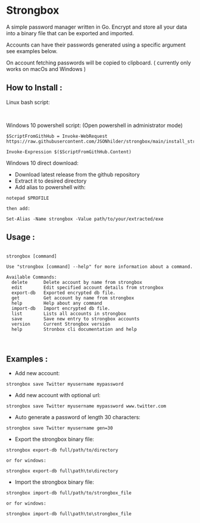 # Strongbox

A simple password manager written in Go. Encrypt and store all your data into a binary file that can be exported and imported.

Accounts can have their passwords generated using a specific argument see examples below. 

On account fetching passwords will be copied to clipboard.
( currently only works on macOs and Windows )

## How to Install :

Linux bash script:


<br>

Windows 10 powershell script:
(Open powershell in administrator mode)
```
$ScriptFromGithHub = Invoke-WebRequest https://raw.githubusercontent.com/JSONhilder/strongbox/main/install_strongbox.ps1

Invoke-Expression $($ScriptFromGithHub.Content)
```
Windows 10 direct download:
* Download latest release from the github repository
* Extract it to desired directory
* Add alias to powershell with:
```
notepad $PROFILE

then add: 

Set-Alias -Name strongbox -Value path/to/your/extracted/exe
```


## Usage :
```

strongbox [command]

Use "strongbox [command] --help" for more information about a command.

Available Commands:
  delete      Delete account by name from strongbox
  edit        Edit specified account details from strongbox
  export-db   Exported encrypted db file.
  get         Get account by name from strongbox
  help        Help about any command
  import-db   Import encrypted db file.
  list        Lists all accounts in strongbox
  save        Save new entry to strongbox accounts
  version     Current Strongbox version
  help        Stronbox cli documentation and help

```
<br>

## Examples :

* Add new account:
```
strongbox save Twitter myusername mypassword
```
* Add new account with optional url: 
```
strongbox save Twitter myusername mypassword www.twitter.com
```
* Auto generate a password of length 30 characters:
```
strongbox save Twitter myusername gen=30
```
* Export the strongbox binary file:
```
strongbox export-db full/path/to/directory

or for windows:

strongbox export-db full\path\to\directory
```
* Import the strongbox binary file:
```
strongbox import-db full/path/to/strongbox_file

or for windows:

strongbox import-db full\path\to\strongbox_file
```